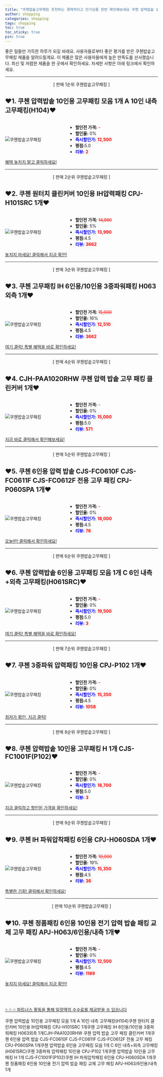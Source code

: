 ```yaml
---
title: "쿠첸밥솥고무패킹 추천하는 경제적이고 인기상품 한번 확인해보세요 쿠첸 압력밥솥 10인용 고무패킹 모음"
author: shopping
categories: shopping
tags: shopping
toc: true
toc_sticky: true
pin: true
---
```

좋은 일들만 가득한 하루가 되길 바래요. 사용자들로부터 좋은 평가를 받은 쿠첸밥솥고무패킹 제품을 알려드릴게요. 이 제품은 많은 사용자들에게 높은 만족도를 선사했습니다. 최신 및 저렴한 제품을 한 곳에서 확인하세요. 자세한 사항은 아래 링크에서 확인하세요.

---
<p class="toplist" style="margin: 0 auto; display: block; width: fit-content;">[ 판매 1순위 쿠첸밥솥고무패킹 ]</p>

<h2><strong>❤️1. 쿠첸 압력밥솥 10인용 고무패킹 모음 1개 A 10인 내측 고무패킹(H104)❤️</strong></h2>

<div style="display: flex; align-items: center;">
    <div style="flex: 0.4;">
        <img src="https://thumbnail9.coupangcdn.com/thumbnails/remote/230x230ex/image/vendor_inventory/5cc8/67ac31962ee98d551642d2451bf1f6bcc48e377a720c62374b7ea456eeab.jpg" alt="쿠첸밥솥고무패킹" style="max-width: 100%;">
    </div>
    <div style="flex: 0.6; margin-left: 10px;">
        <ul>
            <li><strong>할인전 가격:</strong> <del style="color: red;">-</del></li>
            <li><strong>할인율:</strong> 0%</li>
            <li><span style='color:blue'><strong>즉시할인가:</strong></span> <span style='color:red'><strong>12,500</strong></span></li>
            <li><strong>평점:</strong>5.0</li>
            <li><span style='color:blue'><strong>리뷰:</strong></span> <span style='color:red'><strong>2</strong></span></li>
        </ul>
    </div>
</div>
<div class="center">
    <a href="https://William4Davisa.github.io?lptag=AF9450613&subid=githubio&pageKey=8184279821&traceid=V0-153&itemId=23404128289&vendorItemId=90431294706" class="myButton">
        혜택 놓치지 말고 클릭하세요!
    </a>
</div>


---
<p class="toplist" style="margin: 0 auto; display: block; width: fit-content;">[ 판매 2순위 쿠첸밥솥고무패킹 ]</p>

<h2><strong>❤️2. 쿠첸 원터치 클린커버 10인용 IH압력패킹 CPJ-H101SRC 1개❤️</strong></h2>

<div style="display: flex; align-items: center;">
    <div style="flex: 0.4;">
        <img src="https://thumbnail6.coupangcdn.com/thumbnails/remote/230x230ex/image/retail/images/2020/03/18/14/0/0119e2de-71f2-4d7a-8612-a769a7e931b2.jpg" alt="쿠첸밥솥고무패킹" style="max-width: 100%;">
    </div>
    <div style="flex: 0.6; margin-left: 10px;">
        <ul>
            <li><strong>할인전 가격:</strong> <del style="color: red;">14,860</del></li>
            <li><strong>할인율:</strong> 5%</li>
            <li><span style='color:blue'><strong>즉시할인가:</strong></span> <span style='color:red'><strong>13,990</strong></span></li>
            <li><strong>평점:</strong>4.5</li>
            <li><span style='color:blue'><strong>리뷰:</strong></span> <span style='color:red'><strong>3662</strong></span></li>
        </ul>
    </div>
</div>
<div class="center">
    <a href="https://William4Davisa.github.io?lptag=AF9450613&subid=githubio&pageKey=6809301569&traceid=V0-153&itemId=16103940184&vendorItemId=70388953838" class="myButton">
        놓치지 마세요! 클릭해서 지금 확인!
    </a>
</div>


---
<p class="toplist" style="margin: 0 auto; display: block; width: fit-content;">[ 판매 3순위 쿠첸밥솥고무패킹 ]</p>

<h2><strong>❤️3. 쿠첸 고무패킹 IH 6인용/10인용 3중파워패킹 H063외측 1개❤️</strong></h2>

<div style="display: flex; align-items: center;">
    <div style="flex: 0.4;">
        <img src="https://thumbnail6.coupangcdn.com/thumbnails/remote/230x230ex/image/vendor_inventory/0297/f84aff1802831da47a02f4eb6a99e241865fa5d59d2cabd1052c737738ba.jpg" alt="쿠첸밥솥고무패킹" style="max-width: 100%;">
    </div>
    <div style="flex: 0.6; margin-left: 10px;">
        <ul>
            <li><strong>할인전 가격:</strong> <del style="color: red;">15,000</del></li>
            <li><strong>할인율:</strong> 16%</li>
            <li><span style='color:blue'><strong>즉시할인가:</strong></span> <span style='color:red'><strong>12,510</strong></span></li>
            <li><strong>평점:</strong>4.5</li>
            <li><span style='color:blue'><strong>리뷰:</strong></span> <span style='color:red'><strong>3662</strong></span></li>
        </ul>
    </div>
</div>
<div class="center">
    <a href="https://William4Davisa.github.io?lptag=AF9450613&subid=githubio&pageKey=6809301569&traceid=V0-153&itemId=16103940183&vendorItemId=80594356983" class="myButton">
        여기 클릭! 특별 혜택을 바로 확인하세요!
    </a>
</div>


---
<p class="toplist" style="margin: 0 auto; display: block; width: fit-content;">[ 판매 4순위 쿠첸밥솥고무패킹 ]</p>

<h2><strong>❤️4. CJH-PAA1020RHW 쿠첸 압력 밥솥 고무 패킹 클린커버 1개❤️</strong></h2>

<div style="display: flex; align-items: center;">
    <div style="flex: 0.4;">
        <img src="https://thumbnail7.coupangcdn.com/thumbnails/remote/230x230ex/image/vendor_inventory/82f6/f6e7df337d344a322adbc4fd3c8e9c85bcba14d77fa2514db2905e9048a0.jpg" alt="쿠첸밥솥고무패킹" style="max-width: 100%;">
    </div>
    <div style="flex: 0.6; margin-left: 10px;">
        <ul>
            <li><strong>할인전 가격:</strong> <del style="color: red;">-</del></li>
            <li><strong>할인율:</strong> 0%</li>
            <li><span style='color:blue'><strong>즉시할인가:</strong></span> <span style='color:red'><strong>15,000</strong></span></li>
            <li><strong>평점:</strong>5.0</li>
            <li><span style='color:blue'><strong>리뷰:</strong></span> <span style='color:red'><strong>571</strong></span></li>
        </ul>
    </div>
</div>
<div class="center">
    <a href="https://William4Davisa.github.io?lptag=AF9450613&subid=githubio&pageKey=6059712971&traceid=V0-153&itemId=11137072603&vendorItemId=78671552605" class="myButton">
        지금 바로 클릭해서 확인해보세요!
    </a>
</div>


---
<p class="toplist" style="margin: 0 auto; display: block; width: fit-content;">[ 판매 5순위 쿠첸밥솥고무패킹 ]</p>

<h2><strong>❤️5. 쿠첸 6인용 압력 밥솥 CJS-FC0610F CJS-FC0611F CJS-FC0612F 전용 고무 패킹 CPJ-P060SPA 1개❤️</strong></h2>

<div style="display: flex; align-items: center;">
    <div style="flex: 0.4;">
        <img src="https://thumbnail8.coupangcdn.com/thumbnails/remote/230x230ex/image/vendor_inventory/5fe1/7a9d62e8a38b65e3ba57e0a5bfc2710dfdcaf30cab1f3cf185fad94ce5be.jpg" alt="쿠첸밥솥고무패킹" style="max-width: 100%;">
    </div>
    <div style="flex: 0.6; margin-left: 10px;">
        <ul>
            <li><strong>할인전 가격:</strong> <del style="color: red;">-</del></li>
            <li><strong>할인율:</strong> 0%</li>
            <li><span style='color:blue'><strong>즉시할인가:</strong></span> <span style='color:red'><strong>18,000</strong></span></li>
            <li><strong>평점:</strong>4.5</li>
            <li><span style='color:blue'><strong>리뷰:</strong></span> <span style='color:red'><strong>76</strong></span></li>
        </ul>
    </div>
</div>
<div class="center">
    <a href="https://William4Davisa.github.io?lptag=AF9450613&subid=githubio&pageKey=8209229002&traceid=V0-153&itemId=23558215536&vendorItemId=87298822259" class="myButton">
        오늘만! 클릭해서 확인하세요!
    </a>
</div>


---
<p class="toplist" style="margin: 0 auto; display: block; width: fit-content;">[ 판매 6순위 쿠첸밥솥고무패킹 ]</p>

<h2><strong>❤️6. 쿠첸 압력밥솥 6인용 고무패킹 모음 1개 C 6인 내측+외측 고무패킹(H061SRC)❤️</strong></h2>

<div style="display: flex; align-items: center;">
    <div style="flex: 0.4;">
        <img src="https://thumbnail10.coupangcdn.com/thumbnails/remote/230x230ex/image/vendor_inventory/88d4/ed0087460306f837e22893706ee0f9719f243134f66a16a93b707f9b3bb1.jpg" alt="쿠첸밥솥고무패킹" style="max-width: 100%;">
    </div>
    <div style="flex: 0.6; margin-left: 10px;">
        <ul>
            <li><strong>할인전 가격:</strong> <del style="color: red;">-</del></li>
            <li><strong>할인율:</strong> 0%</li>
            <li><span style='color:blue'><strong>즉시할인가:</strong></span> <span style='color:red'><strong>19,500</strong></span></li>
            <li><strong>평점:</strong>5.0</li>
            <li><span style='color:blue'><strong>리뷰:</strong></span> <span style='color:red'><strong>3</strong></span></li>
        </ul>
    </div>
</div>
<div class="center">
    <a href="https://William4Davisa.github.io?lptag=AF9450613&subid=githubio&pageKey=8184292710&traceid=V0-153&itemId=23404179905&vendorItemId=90431346216" class="myButton">
        여기 클릭! 특별 혜택을 바로 확인하세요!
    </a>
</div>


---
<p class="toplist" style="margin: 0 auto; display: block; width: fit-content;">[ 판매 7순위 쿠첸밥솥고무패킹 ]</p>

<h2><strong>❤️7. 쿠첸 3중파워 압력패킹 10인용 CPJ-P102 1개❤️</strong></h2>

<div style="display: flex; align-items: center;">
    <div style="flex: 0.4;">
        <img src="https://thumbnail9.coupangcdn.com/thumbnails/remote/230x230ex/image/retail/images/298846642855135-19bddd76-2c01-4d85-8c21-d7712ba005a9.jpg" alt="쿠첸밥솥고무패킹" style="max-width: 100%;">
    </div>
    <div style="flex: 0.6; margin-left: 10px;">
        <ul>
            <li><strong>할인전 가격:</strong> <del style="color: red;">-</del></li>
            <li><strong>할인율:</strong> 0%</li>
            <li><span style='color:blue'><strong>즉시할인가:</strong></span> <span style='color:red'><strong>15,350</strong></span></li>
            <li><strong>평점:</strong>4.5</li>
            <li><span style='color:blue'><strong>리뷰:</strong></span> <span style='color:red'><strong>1058</strong></span></li>
        </ul>
    </div>
</div>
<div class="center">
    <a href="https://William4Davisa.github.io?lptag=AF9450613&subid=githubio&pageKey=6790293685&traceid=V0-153&itemId=360746661&vendorItemId=3877746496" class="myButton">
        최저가 확인, 지금 클릭!
    </a>
</div>


---
<p class="toplist" style="margin: 0 auto; display: block; width: fit-content;">[ 판매 8순위 쿠첸밥솥고무패킹 ]</p>

<h2><strong>❤️8. 쿠첸 압력밥솥 10인용 고무패킹 H 1개 CJS-FC1001F(P102)❤️</strong></h2>

<div style="display: flex; align-items: center;">
    <div style="flex: 0.4;">
        <img src="https://thumbnail10.coupangcdn.com/thumbnails/remote/230x230ex/image/vendor_inventory/038d/ac8787d5c600e4eb699371b41354c0ab2941c24700e3a6f5a7c9b73b31f2.jpg" alt="쿠첸밥솥고무패킹" style="max-width: 100%;">
    </div>
    <div style="flex: 0.6; margin-left: 10px;">
        <ul>
            <li><strong>할인전 가격:</strong> <del style="color: red;">-</del></li>
            <li><strong>할인율:</strong> 0%</li>
            <li><span style='color:blue'><strong>즉시할인가:</strong></span> <span style='color:red'><strong>18,700</strong></span></li>
            <li><strong>평점:</strong>5.0</li>
            <li><span style='color:blue'><strong>리뷰:</strong></span> <span style='color:red'><strong>3</strong></span></li>
        </ul>
    </div>
</div>
<div class="center">
    <a href="https://William4Davisa.github.io?lptag=AF9450613&subid=githubio&pageKey=8171766678&traceid=V0-153&itemId=23342415977&vendorItemId=90373871781" class="myButton">
        지금 클릭하고 할인된 가격을 확인하세요!
    </a>
</div>


---
<p class="toplist" style="margin: 0 auto; display: block; width: fit-content;">[ 판매 9순위 쿠첸밥솥고무패킹 ]</p>

<h2><strong>❤️9. 쿠첸 IH 파워압착패킹 6인용 CPJ-H060SDA 1개❤️</strong></h2>

<div style="display: flex; align-items: center;">
    <div style="flex: 0.4;">
        <img src="https://thumbnail6.coupangcdn.com/thumbnails/remote/230x230ex/image/retail/images/4426867922625132-0bfde457-72c6-4552-8dea-851905abc44d.jpg" alt="쿠첸밥솥고무패킹" style="max-width: 100%;">
    </div>
    <div style="flex: 0.6; margin-left: 10px;">
        <ul>
            <li><strong>할인전 가격:</strong> <del style="color: red;">19,000</del></li>
            <li><strong>할인율:</strong> 19%</li>
            <li><span style='color:blue'><strong>즉시할인가:</strong></span> <span style='color:red'><strong>15,350</strong></span></li>
            <li><strong>평점:</strong>4.5</li>
            <li><span style='color:blue'><strong>리뷰:</strong></span> <span style='color:red'><strong>36</strong></span></li>
        </ul>
    </div>
</div>
<div class="center">
    <a href="https://William4Davisa.github.io?lptag=AF9450613&subid=githubio&pageKey=7210577780&traceid=V0-153&itemId=18246478153&vendorItemId=85393289437" class="myButton">
        특별한 기회! 클릭해서 확인하세요!
    </a>
</div>


---
<p class="toplist" style="margin: 0 auto; display: block; width: fit-content;">[ 판매 10순위 쿠첸밥솥고무패킹 ]</p>

<h2><strong>❤️10. 쿠첸 정품패킹 6인용 10인용 전기 압력 밥솥 패킹 교체 고무 패킹 APJ-H063/6인용/내측 1개❤️</strong></h2>

<div style="display: flex; align-items: center;">
    <div style="flex: 0.4;">
        <img src="https://thumbnail8.coupangcdn.com/thumbnails/remote/230x230ex/image/vendor_inventory/0bac/ef543013f0ec5cece36c068bc7118b7f2b1a879dc412711bf84987630758.jpg" alt="쿠첸밥솥고무패킹" style="max-width: 100%;">
    </div>
    <div style="flex: 0.6; margin-left: 10px;">
        <ul>
            <li><strong>할인전 가격:</strong> <del style="color: red;">-</del></li>
            <li><strong>할인율:</strong> 0%</li>
            <li><span style='color:blue'><strong>즉시할인가:</strong></span> <span style='color:red'><strong>12,500</strong></span></li>
            <li><strong>평점:</strong>4.5</li>
            <li><span style='color:blue'><strong>리뷰:</strong></span> <span style='color:red'><strong>1189</strong></span></li>
        </ul>
    </div>
</div>
<div class="center">
    <a href="https://William4Davisa.github.io?lptag=AF9450613&subid=githubio&pageKey=7240297455&traceid=V0-153&itemId=18394742984&vendorItemId=85537723672" class="myButton">
        놓치지 마세요! 클릭해서 지금 확인!
    </a>
</div>

<br><br><br>[💦 💦 💦 파트너스 활동을 통해 일정액의 수수료를 제공받을 수 있습니다](https://link.coupang.com/a/bcpT2c)<br><br>쿠첸 압력밥솥 10인용 고무패킹 모음 1개 A 10인 내측 고무패킹(H104)쿠첸 원터치 클린커버 10인용 IH압력패킹 CPJ-H101SRC 1개쿠첸 고무패킹 IH 6인용/10인용 3중파워패킹 H063외측 1개CJH-PAA1020RHW 쿠첸 압력 밥솥 고무 패킹 클린커버 1개쿠첸 6인용 압력 밥솥 CJS-FC0610F CJS-FC0611F CJS-FC0612F 전용 고무 패킹 CPJ-P060SPA 1개쿠첸 압력밥솥 6인용 고무패킹 모음 1개 C 6인 내측+외측 고무패킹(H061SRC)쿠첸 3중파워 압력패킹 10인용 CPJ-P102 1개쿠첸 압력밥솥 10인용 고무패킹 H 1개 CJS-FC1001F(P102)쿠첸 IH 파워압착패킹 6인용 CPJ-H060SDA 1개쿠첸 정품패킹 6인용 10인용 전기 압력 밥솥 패킹 교체 고무 패킹 APJ-H063/6인용/내측 1개